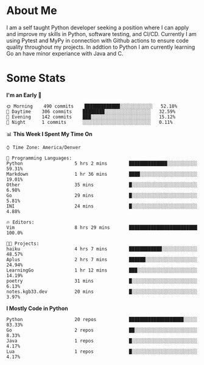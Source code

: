 # About Me
  I am a self taught Python developer seeking a position where I can apply and improve my skills in Python, software testing, and CI/CD. Currently I am using Pytest and MyPy in connection with Github actions to ensure code quality throughout my projects. In addtion to Python I am currently learning Go an have minor experiance with Java and C.
  
 # Some Stats
  
<!--START_SECTION:waka-->
**I'm an Early 🐤** 

```text
🌞 Morning    490 commits    █████████████░░░░░░░░░░░░   52.18% 
🌆 Daytime    306 commits    ████████░░░░░░░░░░░░░░░░░   32.59% 
🌃 Evening    142 commits    ███░░░░░░░░░░░░░░░░░░░░░░   15.12% 
🌙 Night      1 commits      ░░░░░░░░░░░░░░░░░░░░░░░░░   0.11%

```


📊 **This Week I Spent My Time On** 

```text
⌚︎ Time Zone: America/Denver

💬 Programming Languages: 
Python                   5 hrs 2 mins        ██████████████░░░░░░░░░░░   59.31% 
Markdown                 1 hr 36 mins        ████░░░░░░░░░░░░░░░░░░░░░   19.01% 
Other                    35 mins             █░░░░░░░░░░░░░░░░░░░░░░░░   6.98% 
Go                       29 mins             █░░░░░░░░░░░░░░░░░░░░░░░░   5.81% 
INI                      24 mins             █░░░░░░░░░░░░░░░░░░░░░░░░   4.88%

🔥 Editors: 
Vim                      8 hrs 29 mins       █████████████████████████   100.0%

🐱‍💻 Projects: 
haiku                    4 hrs 7 mins        ████████████░░░░░░░░░░░░░   48.57% 
Aplus                    2 hrs 7 mins        ██████░░░░░░░░░░░░░░░░░░░   24.94% 
LearningGo               1 hr 12 mins        ███░░░░░░░░░░░░░░░░░░░░░░   14.19% 
poetry                   31 mins             █░░░░░░░░░░░░░░░░░░░░░░░░   6.13% 
notes.kgb33.dev          20 mins             █░░░░░░░░░░░░░░░░░░░░░░░░   3.97%

```

**I Mostly Code in Python** 

```text
Python                   20 repos            ████████████████████░░░░░   83.33% 
Go                       2 repos             ██░░░░░░░░░░░░░░░░░░░░░░░   8.33% 
Java                     1 repos             █░░░░░░░░░░░░░░░░░░░░░░░░   4.17% 
Lua                      1 repos             █░░░░░░░░░░░░░░░░░░░░░░░░   4.17%

```



<!--END_SECTION:waka-->
